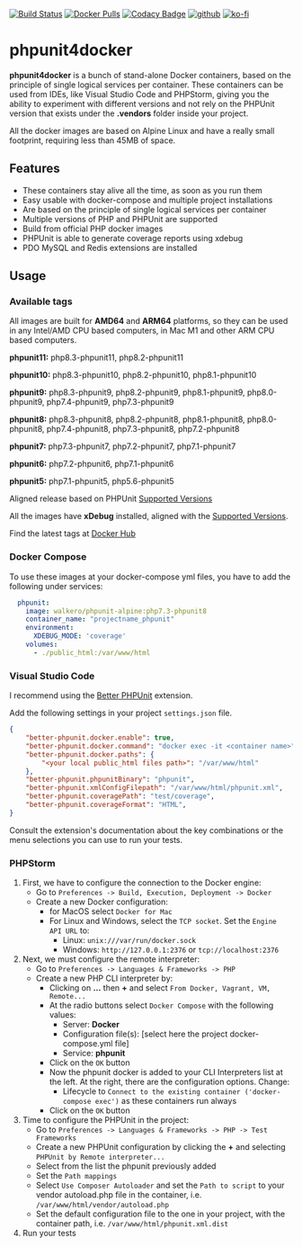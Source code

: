 [![Build Status](https://drone-gh.intercube.gr/api/badges/walkero-gr/phpunit4docker/status.svg)](https://drone-gh.intercube.gr/walkero-gr/phpunit4docker)
[![Docker Pulls](https://img.shields.io/docker/pulls/walkero/phpunit-alpine?color=brightgreen)](https://hub.docker.com/r/walkero/phpunit-alpine)
[![Codacy Badge](https://app.codacy.com/project/badge/Grade/db9d7c92f8694ecda2f1cd314fd03969)](https://www.codacy.com/gh/walkero-gr/phpunit4docker/dashboard?utm_source=github.com&utm_medium=referral&utm_content=walkero-gr/phpunit4docker&utm_campaign=Badge_Grade)
[![github](https://img.shields.io/badge/Repo%20on%20GitHub-100000?style=flat&logo=github&logoColor=white)](https://github.com/walkero-gr/phpunit4docker)
[![ko-fi](https://img.shields.io/badge/Buy%20me%20a%20Ko--fi-F16061?style=flat&logo=ko-fi&logoColor=white)](https://ko-fi.com/walkero)

# phpunit4docker

**phpunit4docker** is a bunch of stand-alone Docker containers, based on the principle of single logical services per container. These containers can be used from IDEs, like Visual Studio Code and PHPStorm, giving you the ability to experiment with different versions and not rely on the PHPUnit version that exists under the **.vendors** folder inside your project.

All the docker images are based on Alpine Linux and have a really small footprint, requiring less than 45MB of space.

## Features

- These containers stay alive all the time, as soon as you run them
- Easy usable with docker-compose and multiple project installations
- Are based on the principle of single logical services per container
- Multiple versions of PHP and PHPUnit are supported
- Build from official PHP docker images
- PHPUnit is able to generate coverage reports using xdebug
- PDO MySQL and Redis extensions are installed

## Usage

### Available tags

All images are built for **AMD64** and **ARM64** platforms, so they can be used in any Intel/AMD CPU based computers, in Mac M1 and other ARM CPU based computers.

**phpunit11:** php8.3-phpunit11, php8.2-phpunit11

**phpunit10:** php8.3-phpunit10, php8.2-phpunit10, php8.1-phpunit10

**phpunit9:** php8.3-phpunit9, php8.2-phpunit9, php8.1-phpunit9, php8.0-phpunit9, php7.4-phpunit9, php7.3-phpunit9

**phpunit8:** php8.3-phpunit8, php8.2-phpunit8, php8.1-phpunit8, php8.0-phpunit8, php7.4-phpunit8, php7.3-phpunit8, php7.2-phpunit8

**phpunit7:** php7.3-phpunit7, php7.2-phpunit7, php7.1-phpunit7

**phpunit6:** php7.2-phpunit6, php7.1-phpunit6

**phpunit5:** php7.1-phpunit5, php5.6-phpunit5

Aligned release based on PHPUnit [Supported Versions](https://phpunit.de/supported-versions.html)

All the images have **xDebug** installed, aligned with the [Supported Versions](https://xdebug.org/docs/compat).

Find the latest tags at [Docker Hub](https://hub.docker.com/r/walkero/phpunit-alpine/tags)

### Docker Compose

To use these images at your docker-compose yml files, you have to add the following under services:

```yaml
  phpunit:
    image: walkero/phpunit-alpine:php7.3-phpunit8
    container_name: "projectname_phpunit"
    environment:
      XDEBUG_MODE: 'coverage'
    volumes:
      - ./public_html:/var/www/html
```

### Visual Studio Code

I recommend using the [Better PHPUnit](https://github.com/calebporzio/better-phpunit) extension.

Add the following settings in your project `settings.json` file.

```json
{
    "better-phpunit.docker.enable": true,
    "better-phpunit.docker.command": "docker exec -it <container name>",
    "better-phpunit.docker.paths": {
        "<your local public_html files path>": "/var/www/html"
    },
    "better-phpunit.phpunitBinary": "phpunit",
    "better-phpunit.xmlConfigFilepath": "/var/www/html/phpunit.xml",
    "better-phpunit.coveragePath": "test/coverage",
    "better-phpunit.coverageFormat": "HTML",
}
```

Consult the extension's documentation about the key combinations or the menu selections you can use to run your tests.

### PHPStorm

1.  First, we have to configure the connection to the Docker engine:
    - Go to `Preferences -> Build, Execution, Deployment -> Docker`
    - Create a new Docker configuration:
        - for MacOS select `Docker for Mac`
        - For Linux and Windows, select the `TCP socket`. Set the `Engine API URL` to:
            - Linux: `unix:///var/run/docker.sock`
            - Windows: `http://127.0.0.1:2376` or `tcp://localhost:2376`
2.  Next, we must configure the remote interpreter:
    - Go to `Preferences -> Languages & Frameworks -> PHP`
    - Create a new PHP CLI interpreter by:
        - Clicking on **...** then **+** and select `From Docker, Vagrant, VM, Remote...`
        - At the radio buttons select `Docker Compose` with the following values:
            - Server: **Docker**
            - Configuration file(s): [select here the project docker-compose.yml file]
            - Service: **phpunit**
        - Click on the `OK` button
        - Now the phpunit docker is added to your CLI Interpreters list at the left. At the right, there are the configuration options. Change:
            - Lifecycle to `Connect to the existing container ('docker-compose exec')` as these containers run always
        - Click on the `OK` button
3.  Time to configure the PHPUnit in the project:
    - Go to `Preferences -> Languages & Frameworks -> PHP -> Test Frameworks`
    - Create a new PHPUnit configuration by clicking the **+** and selecting `PHPUnit by Remote interpreter...`
    - Select from the list the phpunit previously added
    - Set the `Path mappings`
    - Select `Use Composer Autoloader` and set the `Path to script` to your vendor autoload.php file in the container, i.e. `/var/www/html/vendor/autoload.php`
    - Set the default configuration file to the one in your project, with the container path, i.e. `/var/www/html/phpunit.xml.dist`
4.  Run your tests
